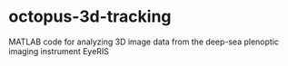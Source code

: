# octopus-3d-tracking
MATLAB code for analyzing 3D image data from the deep-sea plenoptic imaging instrument EyeRIS
